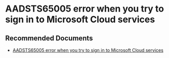   <properties
	pageTitle="error - aadsts65005"
	description="error - aadsts65005"
	service="microsoft.PowerBIDedicated"
	resource="capacities"
	authors="pjfreitas"
	ms.author="pfreitas"	
	displayOrder="610"
	selfHelpType="generic"
	supportTopicIds="32628096"
	productPesIds="16334"
	cloudEnvironments="public, MoonCake, fairfax" 
	articleId="8022866a-eb98-2018-0543-c1bacc35a459"
	ownershipId="PowerBI_PowerBI"
/>

# AADSTS65005 error when you try to sign in to Microsoft Cloud services

## **Recommended Documents**

* [AADSTS65005 error when you try to sign in to Microsoft Cloud services](https://support.microsoft.com/help/3124219/aadsts65005-error-when-you-try-to-sign-in-to-microsoft-cloud-services)
